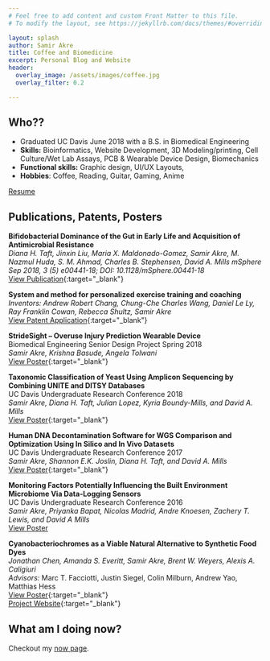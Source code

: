 ```yaml
---
# Feel free to add content and custom Front Matter to this file.
# To modify the layout, see https://jekyllrb.com/docs/themes/#overriding-theme-defaults

layout: splash
author: Samir Akre
title: Coffee and Biomedicine
excerpt: Personal Blog and Website
header:
  overlay_image: /assets/images/coffee.jpg
  overlay_filter: 0.2

---
```


## Who??
- Graduated UC Davis June 2018 with a B.S. in Biomedical Engineering
- **Skills:** Bioinformatics, Website Development, 3D Modeling/printing, Cell Culture/Wet Lab Assays, PCB & Wearable Device Design, Biomechanics
- **Functional skills:** Graphic design,  UI/UX Layouts, 
- **Hobbies**: Coffee, Reading, Guitar, Gaming, Anime

[Resume](/assets/Samir_Akre_Resume_011618.pdf)

## Publications, Patents, Posters

__Bifidobacterial Dominance of the Gut in Early Life and Acquisition of Antimicrobial Resistance__  
_Diana H. Taft, Jinxin Liu, Maria X. Maldonado-Gomez, Samir Akre, M. Nazmul Huda, S. M. Ahmad, Charles B. Stephensen, David A. Mills mSphere Sep 2018, 3 (5) e00441-18; DOI: 10.1128/mSphere.00441-18_  
[View Publication](https://msphere.asm.org/content/3/5/e00441-18){:target="_blank"}

__System and method for personalized exercise training and coaching__
_Inventors: Andrew Robert Chang, Chung-Che Charles Wang, Daniel Le Ly, Ray Franklin Cowan, Rebecca Shultz, Samir Akre_  
[View Patent Application](https://patents.google.com/patent/US20180133551A1){:target="_blank"}  

__StrideSight – Overuse Injury Prediction Wearable Device__  
Biomedical Engineering Senior Design Project Spring 2018  
_Samir Akre, Krishna Basude, Angela Tolwani_  
[View Poster](/assets/posters/SeniorDesignProject.pdf){:target="_blank"}

__Taxonomic Classification of Yeast Using Amplicon Sequencing by Combining UNITE and DITSY Databases__  
UC Davis Undergraduate Research Conference 2018  
_Samir Akre, Diana H. Taft, Julian Lopez, Kyria Boundy-Mills, and David A. Mills_  
[View Poster](/assets/posters/URC2018.pdf){:target="_blank"}

__Human DNA Decontamination Software for WGS Comparison and Optimization Using In Silico and In Vivo Datasets__  
UC Davis Undergraduate Research Conference 2017  
_Samir Akre, Shannon E.K. Joslin, Diana H. Taft, and David A. Mills_  
[View Poster](/assets/posters/URC2017.pdf){:target="_blank"}

__Monitoring Factors Potentially Influencing the Built Environment Microbiome Via Data-Logging Sensors__  
UC Davis Undergraduate Research Conference 2016  
_Samir Akre, Priyanka Bapat, Nicolas Madrid, Andre Knoesen, Zachery T. Lewis, and David A Mills_  
[View Poster](/assets/posters/URC2016.pdf)

__Cyanobacteriochromes as a Viable Natural Alternative to Synthetic Food Dyes__  
_Jonathan Chen, Amanda S. Everitt, Samir Akre, Brent W. Weyers, Alexis A. Caligiuri_  
_Advisors:_ Marc T. Facciotti, Justin Siegel, Colin Milburn, Andrew Yao, Matthias Hess  
[View Poster](/assets/posters/igem.pdf){:target="_blank"}  
[Project Website](http://2016.igem.org/Team:UC_Davis){:target="_blank"}  



## What am I doing now?
Checkout my [now page](/now).
